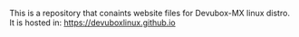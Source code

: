 This is a repository that conaints website files for Devubox-MX linux distro.
It is hosted in: https://devuboxlinux.github.io
